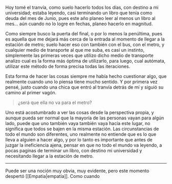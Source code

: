Hoy tomé el tranvía, como suelo hacerlo todos los días, con destino a mi universidad; estaba leyendo, casi terminando un libro que tenía como deuda del mes de Junio, pues este año planeo leer al menos un libro al mes... aún cuando no lo logre en fechas, planeo hacerlo en magnitud. 

Como siempre busco la puerta del final, o por lo menos la penúltima, pues es aquella que me dejará más cerca de la entrada al momento de llegar a la estación de metro; suelo hacer eso con también con el bus, con el metro, y cualquier medio de transporte al que me suba, es casi un instinto, simplemente las primeras veces que utilizo dicho medio de transporte analizo cual es la forma más óptima de utilizarlo, para luego, cual autómata, utilizar este método de forma precisa todas las iteraciones. 

Esta forma de hacer las cosas siempre me había hecho cuestionar algo, que realmente cuando uno lo piensa tiene mucho sentido. Y por primera vez pensé, justo cuando una chica que entró al tranvía detrás de mí y siguió su camino al primer vagón. 

> ¿será que ella no va para el metro?

Uno está acostumbrado a ver las cosas desde la perspectiva propia, y aunque pueda ser normal que la mayoría de las personas vayan para algún lado, puede que uno también vaya también vaya hacía este lugar, no significa que todos se bajen en la misma estación.  Las circunstancias de todo el mundo son diferentes, uno realmente no entiende que es lo que lleva a alguien a hacer algo, y por lo tanto es importante que antes de juzgar la ineficiencia ajena, pensar en que no todo el mundo va leyendo, a pocas paginas de terminar un libro, con destino mi universidad y necesitando llegar a la estación de metro.

---

Puede ser una noción muy obvia, muy evidente, pero este momento despertó [[Empatia|empatía]]. Como cuando 